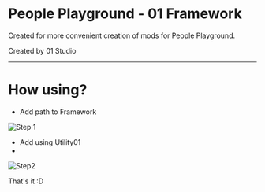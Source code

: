 # People Playground - 01 Framework

Created for more convenient creation of mods for People Playground.

Created by 01 Studio
____
How using?
===========

* Add path to Framework

![Step 1](https://media.discordapp.net/attachments/940244563950452756/1026150701828669460/unknown.png "1")

* Add using Utility01
* 
![Step2](https://media.discordapp.net/attachments/998868345233342524/1039115652734144612/image.png "2")

That's it :D
